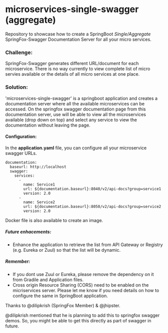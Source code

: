 # microservices-single-swagger (aggregate)
Repository to showcase how to create a SpringBoot *Single/Aggregate* SpringFox-Swagger Documentation Server for all your micro services.

### Challenge:
   SpringFox-Swagger generates different URL/document for each microservice. There is no way currently to view complete list of micro servies available or the details of all micro services at one place.

### Solution:
'microservices-single-swagger' is a springboot application and creates a documentation server where all the available microservices can be accessed. On the springfox swagger documentation page from this documentation server, use will be able to view all the microservices available (drop down on top) and select any service to view the documentation without leaving the page.

#### Configuration:
In the **application.yaml** file, you can configure all your microservice swagger URLs.

```
documentation: 
  baseurl: http://localhost
  swagger: 
    services:   
      - 
        name: Service1
        url: ${documentation.baseurl}:8040/v2/api-docs?group=service1
        version: 2.0
      - 
        name: Service2
        url: ${documentation.baseurl}:8050/v2/api-docs?group=service2
        version: 2.0
```

Docker file is also available to create an image. 


##### Future enhacements:
* Enhance the application to retrieve the list from API Gateway or Registry (e.g. Eureka or Zuul) so that the list will be dynamic.


##### Remember:
* If you dont use Zuul or Eureka, please remove the dependency on it from Gradile and Application files.
* Cross origin Resource Sharing (CORS) need to be enabled on the micriservices server. Please let me know if you need details on how to configure the same in SpringBoot application.


Thanks to @dilipkrish (SpringFox Member) & @jhipster.

@dilipkrish mentioned that he is planning to add this to springfox swagger demos. So, you might be able to get this directly as part of swagger in future.

